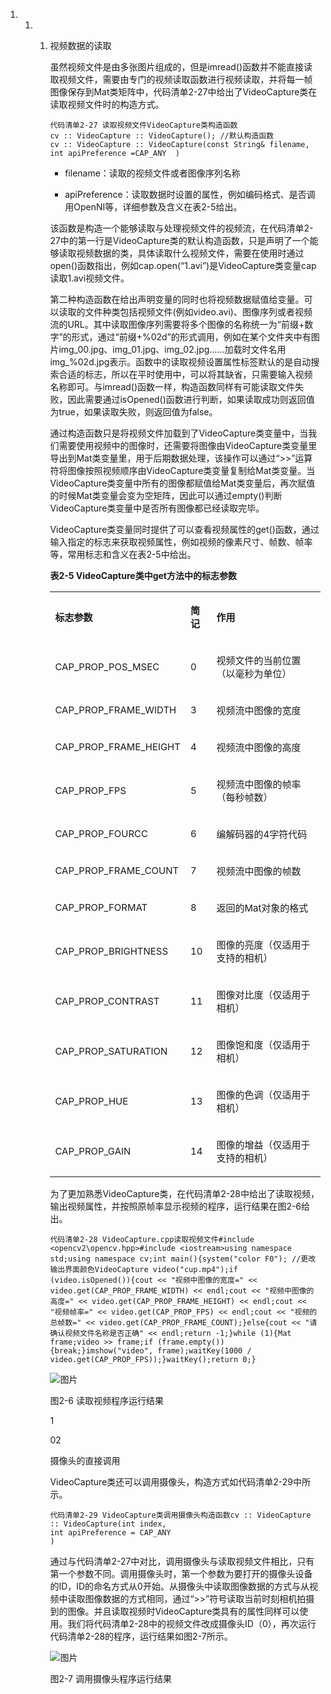 1. 1. 1. 视频数据的读取

            虽然视频文件是由多张图片组成的，但是imread()函数并不能直接读取视频文件，需要由专门的视频读取函数进行视频读取，并将每一帧图像保存到Mat类矩阵中，代码清单2-27中给出了VideoCapture类在读取视频文件时的构造方式。  

              

            ```
            代码清单2-27 读取视频文件VideoCapture类构造函数
            cv :: VideoCapture :: VideoCapture(); //默认构造函数
            cv :: VideoCapture :: VideoCapture(const String& filename, int apiPreference =CAP_ANY  )
            ```
            
            - filename：读取的视频文件或者图像序列名称
              
            - apiPreference：读取数据时设置的属性，例如编码格式、是否调用OpenNI等，详细参数及含义在表2-5给出。
              

            该函数是构造一个能够读取与处理视频文件的视频流，在代码清单2-27中的第一行是VideoCapture类的默认构造函数，只是声明了一个能够读取视频数据的类，具体读取什么视频文件，需要在使用时通过open()函数指出，例如cap.open(“1.avi”)是VideoCapture类变量cap读取1.avi视频文件。

              

            第二种构造函数在给出声明变量的同时也将视频数据赋值给变量。可以读取的文件种类包括视频文件(例如video.avi)、图像序列或者视频流的URL。其中读取图像序列需要将多个图像的名称统一为“前缀+数字”的形式，通过“前缀+%02d”的形式调用，例如在某个文件夹中有图片img\_00.jpg、img\_01.jpg、img\_02.jpg……加载时文件名用img\_%02d.jpg表示。函数中的读取视频设置属性标签默认的是自动搜索合适的标志，所以在平时使用中，可以将其缺省，只需要输入视频名称即可。与imread()函数一样，构造函数同样有可能读取文件失败，因此需要通过isOpened()函数进行判断，如果读取成功则返回值为true，如果读取失败，则返回值为false。

              

              

            通过构造函数只是将视频文件加载到了VideoCapture类变量中，当我们需要使用视频中的图像时，还需要将图像由VideoCapture类变量里导出到Mat类变量里，用于后期数据处理，该操作可以通过“>>”运算符将图像按照视频顺序由VideoCapture类变量复制给Mat类变量。当VideoCapture类变量中所有的图像都赋值给Mat类变量后，再次赋值的时候Mat类变量会变为空矩阵，因此可以通过empty()判断VideoCapture类变量中是否所有图像都已经读取完毕。

            VideoCapture类变量同时提供了可以查看视频属性的get()函数，通过输入指定的标志来获取视频属性，例如视频的像素尺寸、帧数、帧率等，常用标志和含义在表2-5中给出。

              

            **表2-5 VideoCapture类中get方法中的标志参数**

            <table><tbody><tr><td><p><span style="font-size: 15px;"><strong>标志参数</strong></span></p></td><td><p><span style="font-size: 15px;"><strong>简记</strong></span></p></td><td><p><span style="font-size: 15px;"><strong>作用</strong></span></p></td></tr><tr><td><p><span style="font-size: 15px;">CAP_PROP_POS_MSEC</span></p></td><td><p><span style="font-size: 15px;">0</span></p></td><td><p><span style="font-size: 15px;">视频文件的当前位置（以毫秒为单位）</span></p></td></tr><tr><td><p><span style="font-size: 15px;">CAP_PROP_FRAME_WIDTH</span></p></td><td><p><span style="font-size: 15px;">3</span></p></td><td><p><span style="font-size: 15px;">视频流中图像的宽度</span></p></td></tr><tr><td><p><span style="font-size: 15px;">CAP_PROP_FRAME_HEIGHT</span></p></td><td><p><span style="font-size: 15px;">4</span></p></td><td><p><span style="font-size: 15px;">视频流中图像的高度</span></p></td></tr><tr><td><p><span style="font-size: 15px;">CAP_PROP_FPS</span></p></td><td><p><span style="font-size: 15px;">5</span></p></td><td><p><span style="font-size: 15px;">视频流中图像的帧率（每秒帧数）</span></p></td></tr><tr><td><p><span style="font-size: 15px;">CAP_PROP_FOURCC</span></p></td><td><p><span style="font-size: 15px;">6</span></p></td><td><p><span style="font-size: 15px;">编解码器的4字符代码</span></p></td></tr><tr><td><p><span style="font-size: 15px;">CAP_PROP_FRAME_COUNT</span></p></td><td><p><span style="font-size: 15px;">7</span></p></td><td><p><span style="font-size: 15px;">视频流中图像的帧数</span></p></td></tr><tr><td><p><span style="font-size: 15px;">CAP_PROP_FORMAT</span></p></td><td><p><span style="font-size: 15px;">8</span></p></td><td><p><span style="font-size: 15px;">返回的Mat对象的格式</span></p></td></tr><tr><td><p><span style="font-size: 15px;">CAP_PROP_BRIGHTNESS</span></p></td><td><p><span style="font-size: 15px;">10</span></p></td><td><p><span style="font-size: 15px;">图像的亮度（仅适用于支持的相机）</span></p></td></tr><tr><td><p><span style="font-size: 15px;">CAP_PROP_CONTRAST</span></p></td><td><p><span style="font-size: 15px;">11</span></p></td><td><p><span style="font-size: 15px;">图像对比度（仅适用于相机）</span></p></td></tr><tr><td><p><span style="font-size: 15px;">CAP_PROP_SATURATION</span></p></td><td><p><span style="font-size: 15px;">12</span></p></td><td><p><span style="font-size: 15px;">图像饱和度（仅适用于相机）</span></p></td></tr><tr><td><p><span style="font-size: 15px;">CAP_PROP_HUE</span></p></td><td><p><span style="font-size: 15px;">13</span></p></td><td><p><span style="font-size: 15px;">图像的色调（仅适用于相机）</span></p></td></tr><tr><td><p><span style="font-size: 15px;">CAP_PROP_GAIN</span></p></td><td><p><span style="font-size: 15px;">14</span></p></td><td><p><span style="font-size: 15px;">图像的增益（仅适用于支持的相机）</span></p></td></tr></tbody></table>

              

            为了更加熟悉VideoCapture类，在代码清单2-28中给出了读取视频，输出视频属性，并按照原帧率显示视频的程序，运行结果在图2-6给出。

              
            
            ```
            代码清单2-28 VideoCapture.cpp读取视频文件#include <opencv2\opencv.hpp>#include <iostream>using namespace std;using namespace cv;int main(){system("color F0"); //更改输出界面颜色VideoCapture video("cup.mp4");if (video.isOpened()){cout << "视频中图像的宽度=" << video.get(CAP_PROP_FRAME_WIDTH) << endl;cout << "视频中图像的高度=" << video.get(CAP_PROP_FRAME_HEIGHT) << endl;cout << "视频帧率=" << video.get(CAP_PROP_FPS) << endl;cout << "视频的总帧数=" << video.get(CAP_PROP_FRAME_COUNT);}else{cout << "请确认视频文件名称是否正确" << endl;return -1;}while (1){Mat frame;video >> frame;if (frame.empty()){break;}imshow("video", frame);waitKey(1000 / video.get(CAP_PROP_FPS));}waitKey();return 0;}
            ```

            ![图片](https://mmbiz.qpic.cn/mmbiz_png/4AqSEnNUericITo1SXofjeExxrnDj6iamVJJYqibGZ40eFF2vOe9JsBAp52TCUlMmkuOK4eiak7as8YDPZKVGnQibJQ/640?wx_fmt=png&wxfrom=5&wx_lazy=1&wx_co=1)

            图2-6 读取视频程序运行结果

              

            1

            02 

            摄像头的直接调用

            VideoCapture类还可以调用摄像头，构造方式如代码清单2-29中所示。

              
            
            ```
            代码清单2-29 VideoCapture类调用摄像头构造函数cv :: VideoCapture :: VideoCapture(int index,                                         int apiPreference = CAP_ANY                                         )
            ```

            通过与代码清单2-27中对比，调用摄像头与读取视频文件相比，只有第一个参数不同。调用摄像头时，第一个参数为要打开的摄像头设备的ID，ID的命名方式从0开始。从摄像头中读取图像数据的方式与从视频中读取图像数据的方式相同，通过“>>”符号读取当前时刻相机拍摄到的图像。并且读取视频时VideoCapture类具有的属性同样可以使用。我们将代码清单2-28中的视频文件改成摄像头ID（0），再次运行代码清单2-28的程序，运行结果如图2-7所示。

            ![图片](https://mmbiz.qpic.cn/mmbiz_png/4AqSEnNUer9F1ictam8ib3Znn7DDCicvtLibZJSEmCg6jE2tRYLwzZQjb1XOU6yuAEWEInL5NktZibyOjJ5tibjfQCqw/640?wx_fmt=png&wxfrom=5&wx_lazy=1&wx_co=1)
            
            图2-7 调用摄像头程序运行结果

